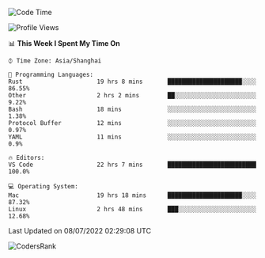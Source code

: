 <!--START_SECTION:waka-->
![Code Time](http://img.shields.io/badge/Code%20Time-1%2C473%20hrs%2048%20mins-blue)

![Profile Views](http://img.shields.io/badge/Profile%20Views-29-blue)

📊 **This Week I Spent My Time On** 

```text
⌚︎ Time Zone: Asia/Shanghai

💬 Programming Languages: 
Rust                     19 hrs 8 mins       █████████████████████░░░░   86.55% 
Other                    2 hrs 2 mins        ██░░░░░░░░░░░░░░░░░░░░░░░   9.22% 
Bash                     18 mins             ░░░░░░░░░░░░░░░░░░░░░░░░░   1.38% 
Protocol Buffer          12 mins             ░░░░░░░░░░░░░░░░░░░░░░░░░   0.97% 
YAML                     11 mins             ░░░░░░░░░░░░░░░░░░░░░░░░░   0.9%

🔥 Editors: 
VS Code                  22 hrs 7 mins       █████████████████████████   100.0%

💻 Operating System: 
Mac                      19 hrs 18 mins      █████████████████████░░░░   87.32% 
Linux                    2 hrs 48 mins       ███░░░░░░░░░░░░░░░░░░░░░░   12.68%

```


 Last Updated on 08/07/2022 02:29:08 UTC
<!--END_SECTION:waka-->

![CodersRank](https://cr-skills-chart-widget.azurewebsites.net/api/api?username=BugenZhao&padding=16&tooltip=true&branding=false&sort-by-score=true&skills=Rust%2C%20Swift%2C%20C%2C%20TypeScript%2C%20Java%2C%20Go%2C%20Dart%2C%20C%2B%2B%2C%20Python%2C%20Assembly%2C%20Shell%2C%20Kotlin)
